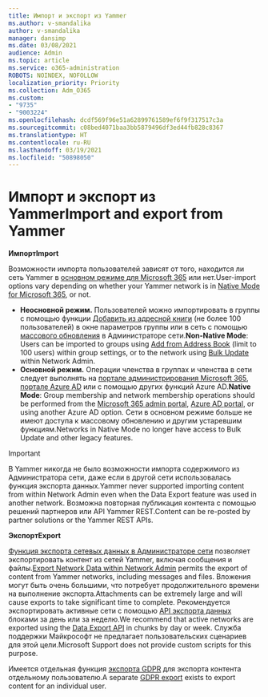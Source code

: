 ```yaml
---
title: Импорт и экспорт из Yammer
ms.author: v-smandalika
author: v-smandalika
manager: dansimp
ms.date: 03/08/2021
audience: Admin
ms.topic: article
ms.service: o365-administration
ROBOTS: NOINDEX, NOFOLLOW
localization_priority: Priority
ms.collection: Adm_O365
ms.custom:
- "9735"
- "9003224"
ms.openlocfilehash: dcdf569f96e51a62899761589ef6f9f317517c3a
ms.sourcegitcommit: c08bed4071baa3bb5879496df3ed44fb828c8367
ms.translationtype: HT
ms.contentlocale: ru-RU
ms.lasthandoff: 03/19/2021
ms.locfileid: "50898050"
---
```

# <a name="import-and-export-from-yammer"></a><span data-ttu-id="18902-102">Импорт и экспорт из Yammer</span><span class="sxs-lookup"><span data-stu-id="18902-102">Import and export from Yammer</span></span>

<span data-ttu-id="18902-103">**Импорт**</span><span class="sxs-lookup"><span data-stu-id="18902-103">**Import**</span></span>

<span data-ttu-id="18902-104">Возможности импорта пользователей зависят от того, находится ли сеть Yammer в [основном режиме для Microsoft 365](https://docs.microsoft.com/yammer/configure-your-yammer-network/overview-native-mode) или нет.</span><span class="sxs-lookup"><span data-stu-id="18902-104">User-import options vary depending on whether your Yammer network is in [Native Mode for Microsoft 365](https://docs.microsoft.com/yammer/configure-your-yammer-network/overview-native-mode), or not.</span></span>

- <span data-ttu-id="18902-105">**Неосновной режим.** Пользователей можно импортировать в группы с помощью функции [Добавить из адресной книги](https://support.microsoft.com/office/manage-yammer-community-members-75253554-d0f3-4148-b835-e6a9a8a0c294) (не более 100 пользователей) в окне параметров группы или в сеть с помощью [массового обновления](https://docs.microsoft.com/yammer/manage-yammer-users/add-block-or-remove-users) в Администраторе сети.</span><span class="sxs-lookup"><span data-stu-id="18902-105">**Non-Native Mode**: Users can be imported to groups using [Add from Address Book](https://support.microsoft.com/office/manage-yammer-community-members-75253554-d0f3-4148-b835-e6a9a8a0c294) (limit to 100 users) within group settings, or to the network using [Bulk Update](https://docs.microsoft.com/yammer/manage-yammer-users/add-block-or-remove-users) within Network Admin.</span></span>
- <span data-ttu-id="18902-106">**Основной режим.** Операции членства в группах и членства в сети следует выполнять на [портале администрирования Microsoft 365](https://docs.microsoft.com/microsoft-365/admin/add-users), [портале Azure AD](https://docs.microsoft.com/azure/active-directory/fundamentals/add-users-azure-active-directory) или с помощью других функций Azure AD.</span><span class="sxs-lookup"><span data-stu-id="18902-106">**Native Mode**: Group membership and network membership operations should be performed from the [Microsoft 365 admin portal](https://docs.microsoft.com/microsoft-365/admin/add-users), [Azure AD portal](https://docs.microsoft.com/azure/active-directory/fundamentals/add-users-azure-active-directory), or using another Azure AD option.</span></span> <span data-ttu-id="18902-107">Сети в основном режиме больше не имеют доступа к массовому обновлению и другим устаревшим функциям.</span><span class="sxs-lookup"><span data-stu-id="18902-107">Networks in Native Mode no longer have access to Bulk Update and other legacy features.</span></span>

> [!IMPORTANT]
> <span data-ttu-id="18902-108">В Yammer никогда не было возможности импорта содержимого из Администратора сети, даже если в другой сети использовалась функция экспорта данных.</span><span class="sxs-lookup"><span data-stu-id="18902-108">Yammer never supported importing content from within Network Admin even when the Data Export feature was used in another network.</span></span> <span data-ttu-id="18902-109">Возможна повторная публикация контента с помощью решений партнеров или API Yammer REST.</span><span class="sxs-lookup"><span data-stu-id="18902-109">Content can be re-posted by partner solutions or the Yammer REST APIs.</span></span>

<span data-ttu-id="18902-110">**Экспорт**</span><span class="sxs-lookup"><span data-stu-id="18902-110">**Export**</span></span>

<span data-ttu-id="18902-111">[Функция экспорта сетевых данных в Администраторе сети](https://docs.microsoft.com/yammer/manage-security-and-compliance/export-yammer-enterprise-data) позволяет экспортировать контент из сетей Yammer, включая сообщения и файлы.</span><span class="sxs-lookup"><span data-stu-id="18902-111">[Export Network Data within Network Admin](https://docs.microsoft.com/yammer/manage-security-and-compliance/export-yammer-enterprise-data) permits the export of content from Yammer networks, including messages and files.</span></span> <span data-ttu-id="18902-112">Вложения могут быть очень большими, что потребует продолжительного времени на выполнение экспорта.</span><span class="sxs-lookup"><span data-stu-id="18902-112">Attachments can be extremely large and will cause exports to take significant time to complete.</span></span> <span data-ttu-id="18902-113">Рекомендуется экспортировать активные сети с помощью [API экспорта данных](https://developer.yammer.com/docs/data-export-api) блоками за день или за неделю.</span><span class="sxs-lookup"><span data-stu-id="18902-113">We recommend that active networks are exported using the [Data Export API](https://developer.yammer.com/docs/data-export-api) in chunks by day or week.</span></span> <span data-ttu-id="18902-114">Служба поддержки Майкрософт не предлагает пользовательских сценариев для этой цели.</span><span class="sxs-lookup"><span data-stu-id="18902-114">Microsoft Support does not provide custom scripts for this purpose.</span></span>

<span data-ttu-id="18902-115">Имеется отдельная функция [экспорта GDPR](https://docs.microsoft.com/yammer/manage-security-and-compliance/gdpr-requests-in-yammer-enterprise) для экспорта контента отдельному пользователю.</span><span class="sxs-lookup"><span data-stu-id="18902-115">A separate [GDPR export](https://docs.microsoft.com/yammer/manage-security-and-compliance/gdpr-requests-in-yammer-enterprise) exists to export content for an individual user.</span></span>
